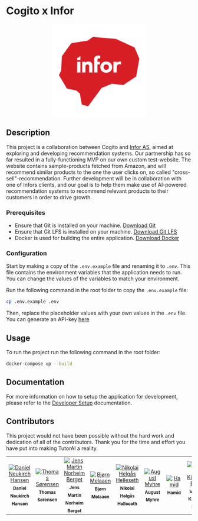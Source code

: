# Cogito x Infor

<div align="center">
    <img src="docs/images/infor.png" width="50%" alt="Cogito Image" style="display: block; margin-left: auto; margin-right: auto;">
</div>

## Description

This project is a collaboration between Cogito and [Infor AS](https://www.infor.com/nordics), aimed at exploring and developing recommendation systems. Our partnership has so far resulted in a fully-functioning MVP on our own custom test-website. The website contains sample-products fetched from Amazon, and will recommend similar products to the one the user clicks on, so called "cross-sell"-recommendation. Further development will be in collaboration with one of Infors clients, and our goal is to help them make use of AI-powered recommendation systems to recommend relevant products to their customers in order to drive growth.

### Prerequisites

- Ensure that Git is installed on your machine. [Download Git](https://git-scm.com/downloads)
- Ensure that Git LFS is installed on your machine. [Download Git LFS](https://git-lfs.com)
- Docker is used for building the entire application. [Download Docker](https://www.docker.com/products/docker-desktop)

### Configuration

Start by making a copy of the `.env.example` file and renaming it to `.env`. This file contains the environment variables that the application needs to run. You can change the values of the variables to match your environment.

Run the following command in the root folder to copy the `.env.example` file:

```bash
cp .env.example .env
```

Then, replace the placeholder values with your own values in the `.env` file. You can generate an API-key [here](https://developers.google.com/custom-search/v1/introduction)

## Usage

To run the project run the following command in the root folder:

```bash
docker-compose up --build
```

## Documentation

For more information on how to setup the application for development, please refer to the [Developer Setup](docs/manuals/developer_setup.md) documentation.

## Contributors

This project would not have been possible without the hard work and dedication of all of the contributors. Thank you for the time and effort you have put into making TutorAI a reality.

<table align="center">
  <tr>
    <td align="center">
        <a href="https://github.com/Spiderpig02">
            <img src="https://github.com/Spiderpig02.png?size=100" width="100px;" alt="Daniel Neukirch Hansen"/><br />
            <sub><b>Daniel Neukirch Hansen</b></sub>
        </a>
    </td>
    <td align="center">
        <a href="https://github.com/thomsoren">
            <img src="https://github.com/thomsoren.png?size=100" width="100px;" alt="Thomas Sørensen"/><br />
            <sub><b>Thomas Sørensen</b></sub>
        </a>
    <td align="center">
        <a href="https://github.com/jmnorheim">
            <img src="https://github.com/jmnorheim.png?size=100" width="100px;" alt="Jens Martin Norheim Berget"/><br />
            <sub><b>Jens Martin Norheim Berget</b></sub>
        </a>
    <td align="center">
        <a href="https://github.com/bjorneme">
            <img src="https://github.com/bjorneme.png?size=100" width="100px;" alt="Bjørn Melaaen"/><br />
            <sub><b>Bjørn Melaaen</b></sub>
        </a>
    <td align="center">
        <a href="https://github.com/NikolaiHelleseth">
            <img src="https://github.com/NikolaiHelleseth.png?size=100" width="100px;" alt="Nikolai Helgås Helleseth"/><br />
            <sub><b>Nikolai Helgås Helleseth</b></sub>
        </a>
    <td align="center">
        <a href="https://github.com/09august">
            <img src="https://github.com/09august.png?size=100" width="100px;" alt="August Myhre"/><br />
            <sub><b>August Myhre</b></sub>
        </a>
    <td align="center">
        <a href="https://github.com/HamidOAI">
            <img src="https://github.com/HamidOAI.png?size=100" width="100px;" alt="Hamid"/><br />
            <sub><b>Hamid</b></sub>
        </a>
    <td align="center">
        <a href="https://github.com/Vebjorn999999999999999">
            <img src="https://github.com/Vebjorn999999999999999.png?size=100" width="100px;" alt="Vebjørn Kittelsen Bergh"/><br />
            <sub><b>Vebjørn Kittelsen Bergh</b></sub>
        </a>
    <td align="center">
        <a href="https://github.com/abdihake">
            <img src="https://github.com/abdihake.png?size=100" width="100px;" alt="Abdihakim Elmi"/><br />
            <sub><b>Abdihakim Elmi</b></sub>
        </a>
    </td>
  </tr>
</table>
